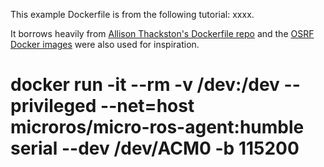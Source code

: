 This example Dockerfile is from the following tutorial: xxxx.

It borrows heavily from [Allison Thackston's Dockerfile repo](https://github.com/athackst/dockerfiles) and the [OSRF Docker images](https://github.com/osrf/docker_images) were also used for inspiration.

# docker run -it --rm -v /dev:/dev --privileged --net=host microros/micro-ros-agent:humble serial --dev /dev/ACM0 -b 115200
